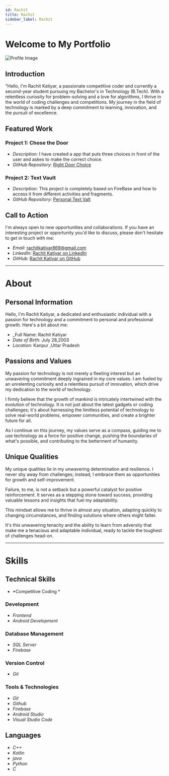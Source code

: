 ```yaml
---
id: Rachit 
title: Rachit 
sidebar_label: Rachit 
---
```


# Welcome to My Portfolio

![Profile Image](https://media.licdn.com/dms/image/D4E03AQE5k_JaJbIxyA/profile-displayphoto-shrink_800_800/0/1685383789997?e=1701302400&v=beta&t=nwIFXMarKH2kU_sesD5GdpCYBPQI8yY-bOYNvalJ3yc)

<!-- <img src = "https://media.licdn.com/dms/image/D4D03AQGKO_gAihAbYw/profile-displayphoto-shrink_800_800/0/1689381576593?e=1701302400&v=beta&t=UB0NhUwZgqJWmKteuhFrJL8PisNLJ47PrVQvxdD3yOA" height=50px width=50px> -->

## Introduction

"Hello, I'm Rachit Katiyar, a passionate competitive coder and currently a second-year student pursuing my Bachelor's in Technology (B.Tech). With a relentless curiosity for problem-solving and a love for algorithms, I thrive in the world of coding challenges and competitions. My journey in the field of technology is marked by a deep commitment to learning, innovation, and the pursuit of excellence.

## Featured Work

### Project 1: Chose the Door

<!-- ![Project](https://imgur.com/a/NPIlKDE) -->

- _Description:_ I have created a app that puts three choices in front of the user and askes to make the correct choice.
- _GitHub Repository:_ [Right Door Choice](https://github.com/rockyhappy/RightDoorChoice)

### Project 2: Text Vault

<!-- ![Project 2](https://seeklogo.com/images/A/amazon-icon-logo-8F577E5C31-seeklogo.com.png) -->

- _Description:_ This project is completely based on FireBase and how to access it from different activities and fragments.
- _GitHub Repository:_ [Personal Text Valt ](https://github.com/rockyhappy/SignInExample)

## Call to Action

I'm always open to new opportunities and collaborations. If you have an interesting project or opportunity you'd like to discuss, please don't hesitate to get in touch with me:

- _Email:_ rachitkatiyar869@gmail.com
- _LinkedIn:_ [Rachit Katiyar on LinkedIn](https://www.linkedin.com/in/rachit-katiyar-800378275/)
- _GitHub:_ [Rachit Katiyar on GitHub](https://github.com/rockyhappy)

---

# About

## Personal Information

Hello, I'm Rachit Katiyar, a dedicated and enthusiastic individual with a passion for technology and a commitment to personal and professional growth. Here's a bit about me:

- \_Full Name: Rachit Katiyar
- _Date of Birth:_ July 28,2003
- _Location:_ Kanpur ,Uttar Pradesh

## Passions and Values

My passion for technology is not merely a fleeting interest but an unwavering commitment deeply ingrained in my core values. I am fueled by an unrelenting curiosity and a relentless pursuit of innovation, which drive my dedication to the world of technology. 

I firmly believe that the growth of mankind is intricately intertwined with the evolution of technology. It is not just about the latest gadgets or coding challenges; it's about harnessing the limitless potential of technology to solve real-world problems, empower communities, and create a brighter future for all.

As I continue on this journey, my values serve as a compass, guiding me to use technology as a force for positive change, pushing the boundaries of what's possible, and contributing to the betterment of humanity.

## Unique Qualities
My unique qualities lie in my unwavering determination and resilience. I never shy away from challenges; instead, I embrace them as opportunities for growth and self-improvement. 

Failure, to me, is not a setback but a powerful catalyst for positive reinforcement. It serves as a stepping stone toward success, providing valuable lessons and insights that fuel my adaptability. 

This mindset allows me to thrive in almost any situation, adapting quickly to changing circumstances, and finding solutions where others might falter. 

It's this unwavering tenacity and the ability to learn from adversity that make me a tenacious and adaptable individual, ready to tackle the toughest of challenges head-on.

---

# Skills

## Technical Skills
- *Competitive Coding *

### Development

- *Frontend*
- *Android Development*


### Database Management

- *SQL Server*
- *Firebase*

### Version Control

- *Git*

### Tools & Technologies

- *Git*
- *Github*
- *Firebase*
- *Android Studio*
- *Visual Studio Code*

## Languages

- *C++*
- *Kotlin*
- *java*
- *Python*
- *C*
